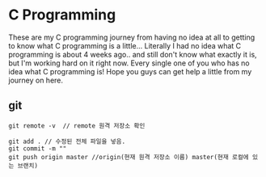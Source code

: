 # C Programming


These are my C programming journey from having no idea at all to getting to know what C programming is a little...
Literally I had no idea what C programming is about 4 weeks ago.. and still don't know what exactly it is, but I'm working hard on it right now. 
Every single one of you who has no idea what C programming is! Hope you guys can get help a little from my journey on here. 


## git
```
git remote -v  // remote 원격 저장소 확인

git add . // 수정된 전체 파일을 넣음.
git commit -m ""
git push origin master //origin(현재 원격 저장소 이름) master(현재 로컬에 있는 브랜치)
```

